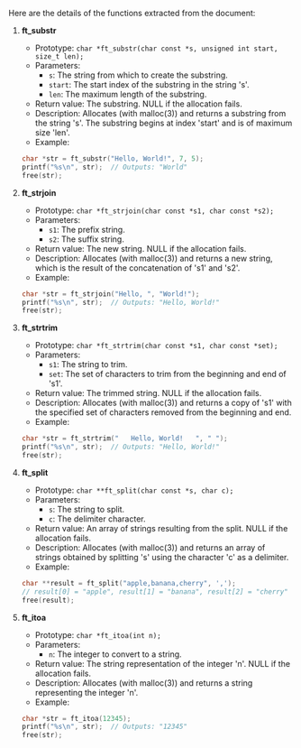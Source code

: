 Here are the details of the functions extracted from the document:

1. **ft_substr**
    - Prototype: `char *ft_substr(char const *s, unsigned int start, size_t len);`
    - Parameters:
        - `s`: The string from which to create the substring.
        - `start`: The start index of the substring in the string 's'.
        - `len`: The maximum length of the substring.
    - Return value: The substring. NULL if the allocation fails.
    - Description: Allocates (with malloc(3)) and returns a substring from the string 's'. The substring begins at index 'start' and is of maximum size 'len'.
    - Example:
    ```c
    char *str = ft_substr("Hello, World!", 7, 5);
    printf("%s\n", str);  // Outputs: "World"
    free(str);
    ```

2. **ft_strjoin**
    - Prototype: `char *ft_strjoin(char const *s1, char const *s2);`
    - Parameters:
        - `s1`: The prefix string.
        - `s2`: The suffix string.
    - Return value: The new string. NULL if the allocation fails.
    - Description: Allocates (with malloc(3)) and returns a new string, which is the result of the concatenation of 's1' and 's2'.
    - Example:
    ```c
    char *str = ft_strjoin("Hello, ", "World!");
    printf("%s\n", str);  // Outputs: "Hello, World!"
    free(str);
    ```



3. **ft_strtrim**
    - Prototype: `char *ft_strtrim(char const *s1, char const *set);`
    - Parameters:
        - `s1`: The string to trim.
        - `set`: The set of characters to trim from the beginning and end of 's1'.
    - Return value: The trimmed string. NULL if the allocation fails.
    - Description: Allocates (with malloc(3)) and returns a copy of 's1' with the specified set of characters removed from the beginning and end.
    - Example:
    ```c
    char *str = ft_strtrim("   Hello, World!   ", " ");
    printf("%s\n", str);  // Outputs: "Hello, World!"
    free(str);
    ```

4. **ft_split**
    - Prototype: `char **ft_split(char const *s, char c);`
    - Parameters:
        - `s`: The string to split.
        - `c`: The delimiter character.
    - Return value: An array of strings resulting from the split. NULL if the allocation fails.
    - Description: Allocates (with malloc(3)) and returns an array of strings obtained by splitting 's' using the character 'c' as a delimiter.
    - Example:
    ```c
    char **result = ft_split("apple,banana,cherry", ',');
    // result[0] = "apple", result[1] = "banana", result[2] = "cherry"
    free(result);
    ```

5. **ft_itoa**
    - Prototype: `char *ft_itoa(int n);`
    - Parameters:
        - `n`: The integer to convert to a string.
    - Return value: The string representation of the integer 'n'. NULL if the allocation fails.
    - Description: Allocates (with malloc(3)) and returns a string representing the integer 'n'.
    - Example:
    ```c
    char *str = ft_itoa(12345);
    printf("%s\n", str);  // Outputs: "12345"
    free(str);
    ```

